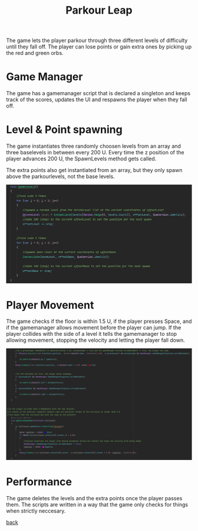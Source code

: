 ﻿---
layout: default
title: Parkour Leap
description: Parkour Game to learn the programming basics in C#.
---

The game lets the player parkour through three different levels of difficulty until they fall off. The player can lose points or gain extra ones by picking up the red and green orbs.

# Game Manager
The game has a gamemanager script that is declared a singleton and keeps track of the scores, updates the UI and respawns the player when they fall off.

# Level & Point spawning
The game instantiates three randomly choosen levels from an array and three baselevels in between every 200 U.
Every time the z position of the player advances 200 U, the SpawnLevels method gets called.

The extra points also get instantiated from an array, but they only spawn above the parkourlevels, not the base levels.

![SpawnLevels_Method](/assets/img/Parkour_Leap_SpawnLevels.png)

# Player Movement
The game checks if the floor is within 1.5 U, if the player presses Space, and if the gamemanager allows movement before the player can jump. If the player collides with the side of a level it tells the gamemanager to stop allowing movement, stopping the velocity and letting the player fall down.

![Raycast_Collision](/assets/img/Parkour_Leap_Raycast_&_Collision.png)

# Performance
The game deletes the levels and the extra points once the player passes them. The scripts are written in a way that the game only checks for things when strictly neccesary.

[back](./)